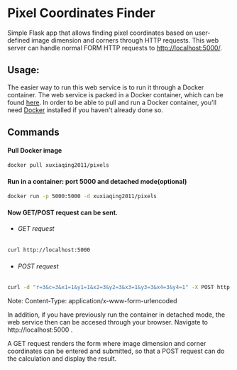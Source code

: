 # Pixel Coordinates Finder
Simple Flask app that allows finding pixel coordinates based on user-defined image dimension and corners through HTTP requests. This web server can handle normal FORM HTTP requests to [http://localhost:5000/](http://localhost:5000/). 


## Usage:
The easier way to run this web service is to run it through a Docker container. The web service is packed in a Docker container, which can be found [here](https://hub.docker.com/r/xuxiaqing2011/pixels). In order to be able to pull and run a Docker container, you'll need [Docker](https://docs.docker.com/get-docker/) installed if you haven't already done so.

## Commands
#### Pull Docker image 
```bash
docker pull xuxiaqing2011/pixels
```
#### Run in a container: port 5000 and detached mode(optional)
```bash
docker run -p 5000:5000 -d xuxiaqing2011/pixels
```
#### Now GET/POST request can be sent.
* ###### GET request
```bash
curl http://localhost:5000
```
* ###### POST request
```bash
curl -d "r=3&c=3&x1=1&y1=1&x2=3&y2=3&x3=1&y3=3&x4=3&y4=1" -X POST http://127.0.0.1:5000 
```
Note: Content-Type: application/x-www-form-urlencoded

In addition, if you have previously run the container in detached mode, the web service then can be accesed through your browser. Navigate to http://localhost:5000 .   

A GET request renders the form where image dimension and corner coordinates can be entered and submitted, so that a POST request can do the calculation and display the result. 





